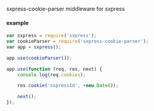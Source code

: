 sxpress-cookie-parser middleware for sxpress

#### example

```javascript
var sxpress = require('sxpress');
var cookieParser = require('sxpress-cookie-parser');
var app = sxpress();

app.use(cookieParser());

app.use(function (req, res, next) {
	console.log(req.cookies);

    res.cookie('sxpressId', +new Date());

	next();
});
```